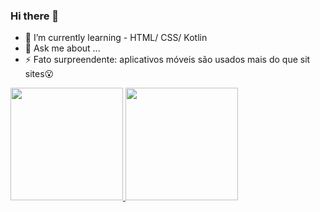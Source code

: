 ### Hi there 👋

- 🌱 I’m currently learning  - HTML/ CSS/ Kotlin
- 💬 Ask me about ...
- ⚡ Fato surpreendente: aplicativos móveis são usados mais do que sit sites😮


 <div>
  <a href="https://github.com/BrayanNascimento">
  <img height="180em" src="https://github-readme-stats.vercel.app/api?username=BrayanNascimento&show_icons=true&theme=dracula&include_all_commits=true&count_private=true"/>
  <img height="180em" src="https://github-readme-stats.vercel.app/api/top-langs/?username=BrayanNascimento&layout=compact&langs_count=7&theme=dracula"/>
</div>

